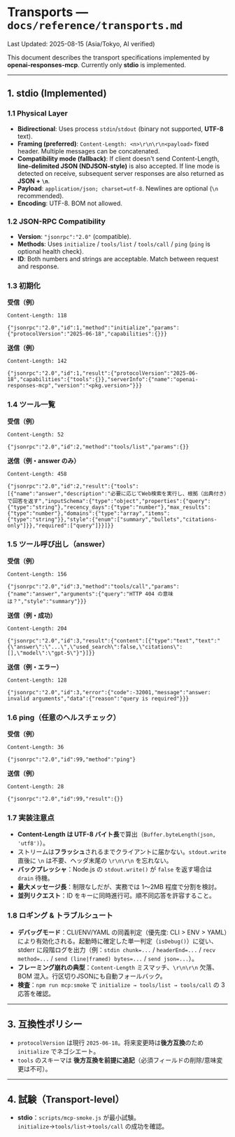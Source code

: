 
# Transports — `docs/reference/transports.md`
Last Updated: 2025-08-15 (Asia/Tokyo, AI verified)

This document describes the transport specifications implemented by **openai-responses-mcp**.
Currently only **stdio** is implemented.

---

## 1. stdio (Implemented)

### 1.1 Physical Layer
- **Bidirectional**: Uses process `stdin`/`stdout` (binary not supported, **UTF-8** text).
- **Framing (preferred)**: `Content-Length: <n>\r\n\r\n<payload>` fixed header. Multiple messages can be concatenated.
- **Compatibility mode (fallback)**: If client doesn't send Content-Length, **line-delimited JSON (NDJSON-style)** is also accepted. If line mode is detected on receive, subsequent server responses are also returned as **JSON + `\n`**.
- **Payload**: `application/json; charset=utf-8`. Newlines are optional (`\n` recommended).
- **Encoding**: UTF-8. BOM not allowed.

### 1.2 JSON-RPC Compatibility
- **Version**: `"jsonrpc":"2.0"` (compatible).
- **Methods**: Uses `initialize` / `tools/list` / `tools/call` / `ping` (`ping` is optional health check).
- **ID**: Both numbers and strings are acceptable. Match between request and response.

### 1.3 初期化
**受信（例）**
```http
Content-Length: 118

{"jsonrpc":"2.0","id":1,"method":"initialize","params":{"protocolVersion":"2025-06-18","capabilities":{}}}
```
**送信（例）**
```http
Content-Length: 142

{"jsonrpc":"2.0","id":1,"result":{"protocolVersion":"2025-06-18","capabilities":{"tools":{}},"serverInfo":{"name":"openai-responses-mcp","version":"<pkg.version>"}}}
```

### 1.4 ツール一覧
**受信（例）**
```http
Content-Length: 52

{"jsonrpc":"2.0","id":2,"method":"tools/list","params":{}}
```
**送信（例・answer のみ）**
```http
Content-Length: 458

{"jsonrpc":"2.0","id":2,"result":{"tools":[{"name":"answer","description":"必要に応じてWeb検索を実行し、根拠（出典付き）で回答を返す","inputSchema":{"type":"object","properties":{"query":{"type":"string"},"recency_days":{"type":"number"},"max_results":{"type":"number"},"domains":{"type":"array","items":{"type":"string"}},"style":{"enum":["summary","bullets","citations-only"]}},"required":["query"]}}]}} 
```

### 1.5 ツール呼び出し（answer）
**受信（例）**
```http
Content-Length: 156

{"jsonrpc":"2.0","id":3,"method":"tools/call","params":{"name":"answer","arguments":{"query":"HTTP 404 の意味は？","style":"summary"}}}
```
**送信（例・成功）**
```http
Content-Length: 204

{"jsonrpc":"2.0","id":3,"result":{"content":[{"type":"text","text":"{\"answer\":\"...\",\"used_search\":false,\"citations\":[],\"model\":\"gpt-5\"}"}]}}
```

**送信（例・エラー）**
```http
Content-Length: 128

{"jsonrpc":"2.0","id":3,"error":{"code":-32001,"message":"answer: invalid arguments","data":{"reason":"query is required"}}}
```

### 1.6 ping（任意のヘルスチェック）
**受信（例）**
```http
Content-Length: 36

{"jsonrpc":"2.0","id":99,"method":"ping"}
```
**送信（例）**
```http
Content-Length: 28

{"jsonrpc":"2.0","id":99,"result":{}}
```

### 1.7 実装注意点
- **Content-Length は UTF-8 バイト長**で算出（`Buffer.byteLength(json, 'utf8')`）。
- ストリームは**フラッシュ**されるまでクライアントに届かない。`stdout.write` 直後に `\n` は不要、ヘッダ末尾の `\r\n\r\n` を忘れない。
- **バックプレッシャ**：Node.js の `stdout.write()` が `false` を返す場合は `drain` 待機。
- **最大メッセージ長**：制限なしだが、実務では 1～2MB 程度で分割を検討。
- **並列リクエスト**：ID をキーに同時進行可。順不同応答を許容すること。

### 1.8 ロギング & トラブルシュート
- **デバッグモード**：CLI/ENV/YAML の同義判定（優先度: CLI > ENV > YAML）により有効化される。起動時に確定した単一判定（`isDebug()`）に従い、stderr に段階ログを出力（例：`stdin chunk=...` / `headerEnd=...` / `recv method=...` / `send (line|framed) bytes=...` / `send json=...`）。
- **フレーミング崩れの典型**：`Content-Length` ミスマッチ、`\r\n\r\n` 欠落、BOM 混入。行区切りJSONにも自動フォールバック。
- **検査**：`npm run mcp:smoke` で `initialize → tools/list → tools/call` の 3応答を確認。

---

<!-- HTTP（streamable_http）に関する設計案は docs/_drafts/transports-http.md へ退避 -->

## 3. 互換性ポリシー
- `protocolVersion` は現行 `2025-06-18`。将来変更時は**後方互換**のため `initialize` でネゴシエート。
- `tools` のスキーマは **後方互換を前提に追記**（必須フィールドの削除/意味変更は不可）。

---

## 4. 試験（Transport-level）
- **stdio**：`scripts/mcp-smoke.js` が最小試験。`initialize`→`tools/list`→`tools/call` の成功を確認。
